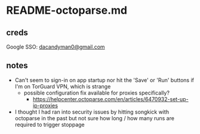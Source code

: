 # README-octoparse.md

## creds

Google SSO: dacandyman0@gmail.com

## notes

- Can't seem to sign-in on app startup nor hit the 'Save' or 'Run' buttons if I'm on TorGuard VPN, which is strange
    - possible configuration fix available for proxies specifically?
        - https://helpcenter.octoparse.com/en/articles/6470932-set-up-ip-proxies
- I thought I had ran into security issues by hitting songkick with octoparse in the past but not sure how long / how many runs are required to trigger stoppage
